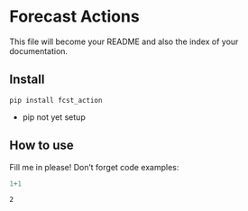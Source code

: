 # Forecast Actions


<!-- WARNING: THIS FILE WAS AUTOGENERATED! DO NOT EDIT! -->

This file will become your README and also the index of your
documentation.

## Install

`pip install fcst_action`

- pip not yet setup

## How to use

Fill me in please! Don’t forget code examples:

``` python
1+1
```

    2

